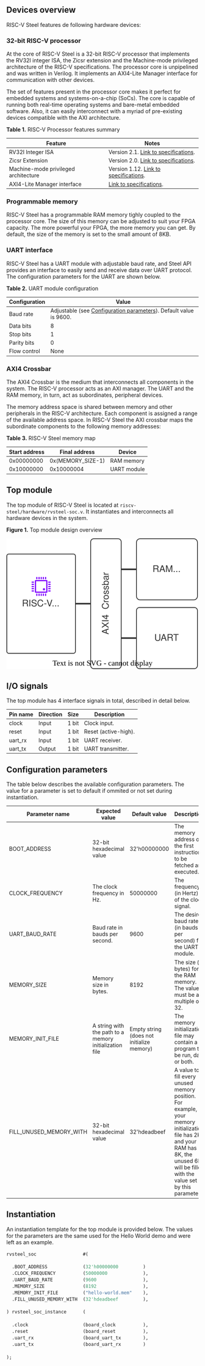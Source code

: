 ## Devices overview 

RISC-V Steel features de following hardware devices:

### 32-bit RISC-V processor

At the core of RISC-V Steel is a 32-bit RISC-V processor that implements the RV32I integer ISA, the Zicsr extension and the Machine-mode privileged architecture of the RISC-V specifications. The processor core is unpipelined and was written in Verilog. It implements an AXI4-Lite Manager interface for communication with other devices.

The set of features present in the processor core makes it perfect for embedded systems and systems-on-a-chip (SoCs). The core is capable of running both real-time operating systems and bare-metal embedded software. Also, it can easily interconnect with a myriad of pre-existing devices compatible with the AXI architecture.

**Table 1.** RISC-V Processor features summary

| Feature     | Notes                                    |
| ----------- | ---------------------------------------- |
| RV32I Integer ISA | Version 2.1. [Link to specifications](https://riscv.org/technical/specifications/). |
| Zicsr Extension   | Version 2.0. [Link to specifications](https://riscv.org/technical/specifications/). |
| Machine-mode privileged architecture | Version 1.12. [Link to specifications](https://riscv.org/technical/specifications/). |
| AXI4-Lite Manager interface | [Link to specifications](https://developer.arm.com/documentation/ihi0022/latest/). |

### Programmable memory

RISC-V Steel has a programmable RAM memory tighly coupled to the processor core. The size of this memory can be adjusted to suit your FPGA capacity. The more powerful your FPGA, the more memory you can get. By default, the size of the memory is set to the small amount of 8KB.

### UART interface

RISC-V Steel has a UART module with adjustable baud rate, and Steel API provides an interface to easily send and receive data over UART protocol. The configuration parameters for the UART are shown below.

**Table 2.** UART module configuration

| Configuration   | Value                                    |
| --------------- | ---------------------------------------- |
| Baud rate       | Adjustable (see [Configuration parameters](#configuration-parameters)). Default value is 9600. |
| Data bits       | 8 |
| Stop bits       | 1 |
| Parity bits     | 0 |
| Flow control    | None |

### AXI4 Crossbar

The AXI4 Crossbar is the medium that interconnects all components in the system. The RISC-V processor acts as an AXI manager. The UART and the RAM memory, in turn, act as subordinates, peripheral devices.

The memory address space is shared between memory and other peripherals in the RISC-V architecture. Each component is assigned a range of the available address space. In RISC-V Steel the AXI crossbar maps the subordinate components to the following memory addresses:

**Table 3.** RISC-V Steel memory map

| Start address   | Final address | Device |
| --------------- | ------------- | ------ |
| 0x00000000      | 0x(MEMORY_SIZE-1) | RAM memory |
| 0x10000000      | 0x10000004    | UART module |

## Top module

The top module of RISC-V Steel is located at `riscv-steel/hardware/rvsteel-soc.v`. It instantiates and interconnects all hardware devices in the system.

**Figure 1.** Top module design overview

![Image title](images/rvsteel-soc.drawio.svg)

## I/O signals

The top module has 4 interface signals in total, described in detail below.

| Pin name    | Direction | Size  | Description          |
| ----------- | --------- | ----- | -------------------- |
| clock       | Input     | 1 bit | Clock input.         |
| reset       | Input     | 1 bit | Reset (active-high). |
| uart_rx     | Input     | 1 bit | UART receiver.       |
| uart_tx     | Output    | 1 bit | UART transmitter.    |

## Configuration parameters

The table below describes the available configuration parameters. The value for a parameter is set to default if ommited or not set during instantiation.

| Parameter name | Expected value | Default value | Description |
| -------------- | -------------- | ------------- | ----------- |
| BOOT_ADDRESS | 32-bit hexadecimal value | 32'h00000000 | The memory address of the first instruction to be fetched and executed. |
| CLOCK_FREQUENCY | The clock frequency in Hz. | 50000000 | The frequency (in Hertz) of the clock signal. |
| UART_BAUD_RATE  | Baud rate in bauds per second. | 9600 | The desired baud rate (in bauds per second) for the UART module. |
| MEMORY_SIZE     | Memory size in bytes. | 8192 | The size (in bytes) for the RAM memory. The value must be a multiple of 32. |
| MEMORY_INIT_FILE | A string with the path to a memory initialization file | Empty string (does not initialize memory) | The memory initialization file may contain a program to be run, data or both. |
| FILL_UNUSED_MEMORY_WITH | 32-bit hexadecimal value | 32'hdeadbeef | A value to fill every unused memory position. For example, if your memory initialization file has 2K and your RAM has 8K, the unused 6K will be filled with the value set by this parameter. |

## Instantiation

An instantiation template for the top module is provided below. The values for the parameters are the same used for the Hello World demo and were left as an example.

``` systemverilog
rvsteel_soc                 #(

  .BOOT_ADDRESS             (32'h00000000         )
  .CLOCK_FREQUENCY          (50000000             ),
  .UART_BAUD_RATE           (9600                 ),
  .MEMORY_SIZE              (8192                 ),
  .MEMORY_INIT_FILE         ("hello-world.mem"    ),
  .FILL_UNUSED_MEMORY_WITH  (32'hdeadbeef         ),

) rvsteel_soc_instance      (

  .clock                    (board_clock          ),
  .reset                    (board_reset          ),
  .uart_rx                  (board_uart_tx        ),
  .uart_tx                  (board_uart_rx        )

);
```

</br>
</br>
</br>
</br>
</br>